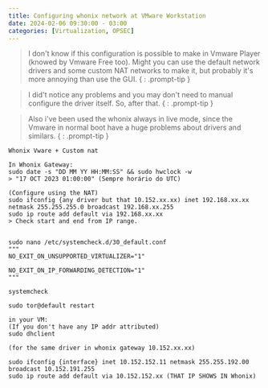 ```yaml
---
title: Configuring whonix network at VMware Workstation
date: 2024-02-06 09:30:00 - 03:00
categories: [Virtualization, OPSEC]
---
```

>I don't know if this configuration is possible to make in Vmware Player (knowed by Vmware Free too). Might you can use the default network drivers and some custom NAT networks to make it, but probably it's more annoying than use the GUI.
{ : .prompt-tip } 

>I did't notice any problems and you may don't need to manual configure the driver itself. So, after that.
{ : .prompt-tip } 

> Also i've been used the whonix always in live mode, since the Vmware in normal boot have a huge problems about drivers and similars.
{ : .prompt-tip } 
```
Whonix Vware + Custom nat

In Whonix Gateway:
sudo date -s "DD MM YY HH:MM:SS" && sudo hwclock -w
> "17 OCT 2023 01:00:00" (Sempre horário do UTC)

(Configure using the NAT)
sudo ifconfig {any driver but that 10.152.xx.xx) inet 192.168.xx.xx netmask 255.255.255.0 broadcast 192.168.xx.255
sudo ip route add default via 192.168.xx.xx
> Check start and end from IP range.


sudo nano /etc/systemcheck.d/30_default.conf
"""
NO_EXIT_ON_UNSUPPORTED_VIRTUALIZER="1"

NO_EXIT_ON_IP_FORWARDING_DETECTION="1"
"""

systemcheck

sudo tor@default restart

in your VM:
(If you don't have any IP addr attributed)
sudo dhclient

(for the same driver in whonix gateway 10.152.xx.xx)

sudo ifconfig {interface} inet 10.152.152.11 netmask 255.255.192.00 broadcast 10.152.191.255
sudo ip route add default via 10.152.152.xx (THAT IP SHOWS IN Whonix)
```
